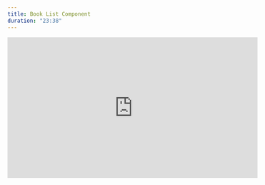 ```yaml
---
title: Book List Component
duration: "23:38"
---
```


<iframe width="560" height="315" src="https://www.youtube.com/embed/8re_o39UpF0" title="YouTube video player" frameborder="0" allow="accelerometer; autoplay; clipboard-write; encrypted-media; gyroscope; picture-in-picture; web-share" allowfullscreen></iframe>